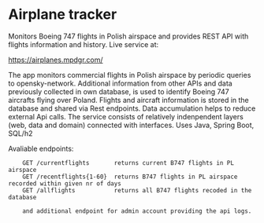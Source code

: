 # Airplane tracker

Monitors Boeing 747 flights in Polish airspace and provides REST API with flights information and history.
Live service at:

https://airplanes.mpdgr.com/

The app monitors commercial flights in Polish airspace by periodic queries to opensky-network. Additional information from other APIs and data previously collected in own database, is used to identify Boeing 747 aircrafts flying over Poland.
Flights and aircraft information is stored in the database and shared via Rest endpoints. Data accumulation helps to reduce external Api calls. The service consists of relatively indenpendent layers (web, data and domain) connected with interfaces. Uses Java, Spring Boot, SQL/h2

Avaliable endpoints:
```
    GET /currentflights       returns current B747 flights in PL airspace
    GET /recentflights{1-60}  returns B747 flights in PL airspace recorded within given nr of days
    GET /allflights           returns all B747 flights recoded in the database
    
    and additional endpoint for admin account providing the api logs. 
```
